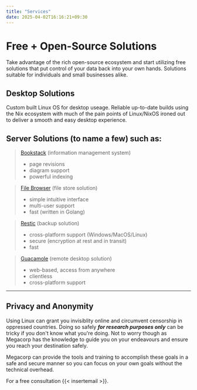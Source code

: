 ```yaml
---
title: "Services"
date: 2025-04-02T16:16:21+09:30
---
```


# Free + Open-Source Solutions
Take advantage of the rich open-source ecosystem and start utilizing free solutions that put control of your data back into your own hands. Solutions suitable for individuals and small businesses alike.

## Desktop Solutions
Custom built Linux OS for desktop useage. Reliable up-to-date builds using the Nix ecosystem with much of the pain points of Linux/NixOS ironed out to deliver a smooth and easy desktop experience.

## Server Solutions (to name a few) such as:
> [Bookstack](https://www.bookstackapp.com/) (information management system)
> - page revisions
> - diagram support
> - powerful indexing

> [File Browser](https://github.com/filebrowser/filebrowser) (file store solution)
> - simple intuitive interface
> - multi-user support
> - fast (written in Golang)

> [Restic](https://github.com/restic/restic) (backup solution)
> - cross-platform support (Windows/MacOS/Linux)
> - secure (encryption at rest and in transit)
> - fast

> [Guacamole](https://guacamole.apache.org/) (remote desktop solution)
> - web-based, access from anywhere
> - clientless
> - cross-platform support

---

## Privacy and Anonymity
Using Linux can grant you invisiblity online and circumvent censorship in oppressed countries. Doing so safely ***for research purposes only*** can be tricky if you don't know what you're doing. Not to worry though as Megacorp has the knowledge to guide you on your endeavours and ensure you reach your destination safely.

Megacorp can provide the tools and training to accomplish these goals in a safe and secure manner so you can focus on your own goals without the technical overhead.

For a free consultation {{< insertemail >}}.
